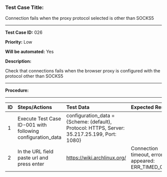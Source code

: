 
### Test Case Title: ###

 Connection fails when the proxy protocol selected is other than SOCKS5										

---

**Test Case ID:** 026

**Priority:** Low

**Will be automated:** Yes

**Description:**

Check that connections fails when the browser proxy is configured with the protocol other than SOCKS5

---

**Procedure:**

___

|      ID       | Steps/Actions |  Test Data  | Expected Result |
| :------------ |:--------------| :----------------- | :-------------- |
|       1       | Execute Test Case ID-001 with following configuration_data | configuration_data = {Scheme: (default), Protocol: HTTPS, Server: 35.217.25.199, Port: 1080} |  |
|       2       | In the URL field paste url and press enter | https://wiki.archlinux.org/ | Connection timeout, error appeared: ERR_TIMED_OUT |


